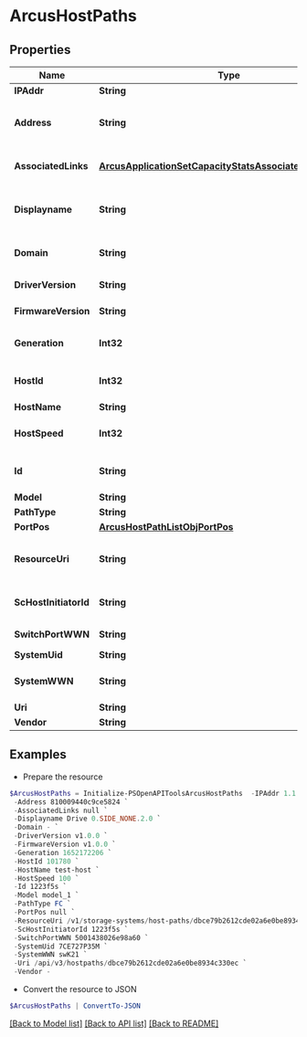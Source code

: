 # ArcusHostPaths
## Properties

Name | Type | Description | Notes
------------ | ------------- | ------------- | -------------
**IPAddr** | **String** | Ip Address | [optional] 
**Address** | **String** | WWN Address of the Host Path | [optional] 
**AssociatedLinks** | [**ArcusApplicationSetCapacityStatsAssociatedLinksInner[]**](ArcusApplicationSetCapacityStatsAssociatedLinksInner.md) | Associated Links Details | [optional] 
**Displayname** | **String** | Name to be used for display purposes | [optional] 
**Domain** | **String** | Domain name of the Host | [optional] 
**DriverVersion** | **String** | Driver version    | [optional] 
**FirmwareVersion** | **String** | Firmware version | [optional] 
**Generation** | **Int32** | Generation Time of the Resource | [optional] 
**HostId** | **Int32** | ID of the Host resource | [optional] 
**HostName** | **String** | Host Name | [optional] 
**HostSpeed** | **Int32** | ID of the Host resource | [optional] 
**Id** | **String** | HostPath Resource UID | [optional] 
**Model** | **String** | Host Model | [optional] 
**PathType** | **String** | Path Type | [optional] 
**PortPos** | [**ArcusHostPathListObjPortPos**](ArcusHostPathListObjPortPos.md) |  | [optional] 
**ResourceUri** | **String** | resourceUri for detailed hostpath object | [optional] 
**ScHostInitiatorId** | **String** | Host Service Initiator Id | [optional] 
**SwitchPortWWN** | **String** | Switch Port WWN | [optional] 
**SystemUid** | **String** | System Uid | [optional] 
**SystemWWN** | **String** | System serial Number    | [optional] 
**Uri** | **String** | Uri  | [optional] 
**Vendor** | **String** | Vendor | [optional] 

## Examples

- Prepare the resource
```powershell
$ArcusHostPaths = Initialize-PSOpenAPIToolsArcusHostPaths  -IPAddr 1.1.1.1 `
 -Address 810009440c9ce5824 `
 -AssociatedLinks null `
 -Displayname Drive 0.SIDE_NONE.2.0 `
 -Domain - `
 -DriverVersion v1.0.0 `
 -FirmwareVersion v1.0.0 `
 -Generation 1652172206 `
 -HostId 101780 `
 -HostName test-host `
 -HostSpeed 100 `
 -Id 1223f5s `
 -Model model_1 `
 -PathType FC `
 -PortPos null `
 -ResourceUri /v1/storage-systems/host-paths/dbce79b2612cde02a6e0be8934c330ec `
 -ScHostInitiatorId 1223f5s `
 -SwitchPortWWN 5001438026e98a60 `
 -SystemUid 7CE727P35M `
 -SystemWWN swK21 `
 -Uri /api/v3/hostpaths/dbce79b2612cde02a6e0be8934c330ec `
 -Vendor -
```

- Convert the resource to JSON
```powershell
$ArcusHostPaths | ConvertTo-JSON
```

[[Back to Model list]](../README.md#documentation-for-models) [[Back to API list]](../README.md#documentation-for-api-endpoints) [[Back to README]](../README.md)

